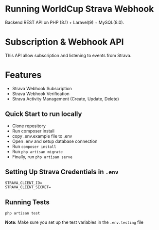 # Running WorldCup Strava Webhook

Backend REST API on PHP (8.1) + Laravel(9) + MySQL(8.0).

# Subscription & Webhook API
This API allow subscription and listening to events from Strava.

# Features
- Strava Webhook Subscription
- Strava Webhook Verification
- Strava Activity Management (Create, Update, Delete)

## Quick Start to run locally
- Clone repository
- Run composer install
- copy .env.example file to .env
- Open .env and setup database connection
- Run `composer install`
- Run `php artisan migrate`
- Finally, run `php artisan serve`

## Setting Up Strava Credentials in `.env`
```
STRAVA_CLIENT_ID=
STRAVA_CLIENT_SECRET=
```

## Running Tests

```
php artisan test
```

**Note:** Make sure you set up the test variables in the `.env.testing` file
